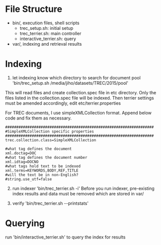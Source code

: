File Structure
==============
- bin/, execution files, shell scripts 
    - trec_setup.sh: initial setup
    - trec_terrier.sh: main controller
    - interactive_terrier.sh: query
- var/, indexing and retrieval results

Indexing
========
1. let indexing know which directory to search for document pool
    'bin/trec_setup.sh /media/jiho/datasets/TREC/2015/pool'

  This will read files and create collection.spec file in etc directory. Only
the files listed in the collection.spec file will be indexed. Then terrier
settings must be amended accordingly, edit etc/terrier.properties

For TREC documents, I use simpleXMLCollection format. Append below code and fix
them as necessary.

```
###################################################################
#SimpleXMLCollection specific properties
###################################################################
trec.collection.class=SimpleXMLCollection

#what tag defines the document
xml.doctag=DOC
#what tag defines the document number
xml.idtag=DOCNO
#what tags hold text to be indexed
xml.terms=KEYWORDS,BODY,REF,TITLE
#will the text be in non-English?
#string.use_utf=false
```

2. run indexer
    'bin/trec_terrier.sh -i'
    Before you run indexer, pre-existing index results and data must be removed
which are stored in var/

3. verify
    'bin/trec_terrier.sh --printstats'

Querying
========

run 'bin/interactive_terrier.sh' to query the index for results
